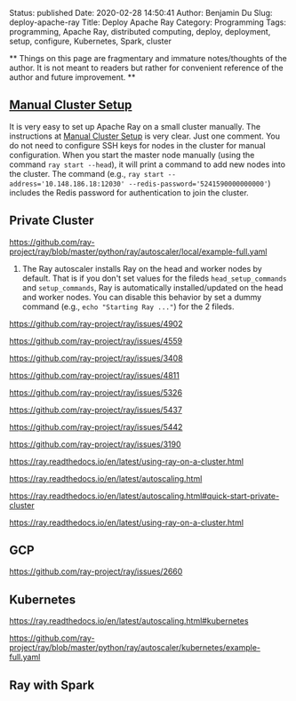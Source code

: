 Status: published
Date: 2020-02-28 14:50:41
Author: Benjamin Du
Slug: deploy-apache-ray
Title: Deploy Apache Ray
Category: Programming
Tags: programming, Apache Ray, distributed computing, deploy, deployment, setup, configure, Kubernetes, Spark, cluster

**
Things on this page are fragmentary and immature notes/thoughts of the author.
It is not meant to readers but rather for convenient reference of the author and future improvement.
**


## [Manual Cluster Setup](https://ray.readthedocs.io/en/latest/using-ray-on-a-cluster.html)

It is very easy to set up Apache Ray on a small cluster manually.
The instructions at
[Manual Cluster Setup](https://ray.readthedocs.io/en/latest/using-ray-on-a-cluster.html)
is very clear.
Just one comment.
You do not need to configure SSH keys for nodes in the cluster for manual configuration.
When you start the master node manually (using the command `ray start --head`), 
it will print a command to add new nodes into the cluster.
The command 
(e.g., `ray start --address='10.148.186.18:12030' --redis-password='5241590000000000'`)
includes the Redis password for authentication to join the cluster.

## Private Cluster

https://github.com/ray-project/ray/blob/master/python/ray/autoscaler/local/example-full.yaml

1. The Ray autoscaler installs Ray on the head and worker nodes by default.
    That is if you don't set values for the fileds `head_setup_commands` and `setup_commands`,
    Ray is automatically installed/updated on the head and worker nodes.
    You can disable this behavior by set a dummy command (e.g., `echo "Starting Ray ..."`) for the 2 fileds.

https://github.com/ray-project/ray/issues/4902

https://github.com/ray-project/ray/issues/4559

https://github.com/ray-project/ray/issues/3408

https://github.com/ray-project/ray/issues/4811

https://github.com/ray-project/ray/issues/5326

https://github.com/ray-project/ray/issues/5437

https://github.com/ray-project/ray/issues/5442

https://github.com/ray-project/ray/issues/3190

https://ray.readthedocs.io/en/latest/using-ray-on-a-cluster.html

https://ray.readthedocs.io/en/latest/autoscaling.html

https://ray.readthedocs.io/en/latest/autoscaling.html#quick-start-private-cluster

https://ray.readthedocs.io/en/latest/using-ray-on-a-cluster.html

## GCP

https://github.com/ray-project/ray/issues/2660

## Kubernetes

https://ray.readthedocs.io/en/latest/autoscaling.html#kubernetes

https://github.com/ray-project/ray/blob/master/python/ray/autoscaler/kubernetes/example-full.yaml

## Ray with Spark 
